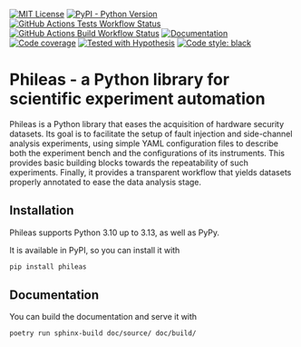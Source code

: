 [![MIT License](https://img.shields.io/github/license/ldbo/phileas)](https://mit-license.org/)
[![PyPI - Python Version](https://img.shields.io/pypi/pyversions/phileas)](https://pypi.org/project/phileas/)
[![GitHub Actions Tests Workflow Status](https://img.shields.io/github/actions/workflow/status/ldbo/phileas/tests.yaml?label=tests)](https://github.com/ldbo/phileas/actions/workflows/tests.yaml)
[![GitHub Actions Build Workflow Status](https://img.shields.io/github/actions/workflow/status/ldbo/phileas/deployment.yaml?label=build)](https://github.com/ldbo/phileas/actions/workflows/deployment.yaml)
[![Documentation](https://img.shields.io/readthedocs/phileas)](https://phileas.readthedocs.io/en/latest/)
[![Code coverage](https://img.shields.io/coverallsCoverage/github/ldbo/phileas)](https://coveralls.io/github/ldbo/phileas)
[![Tested with Hypothesis](https://img.shields.io/badge/hypothesis-tested-brightgreen.svg)](https://hypothesis.readthedocs.io/)
[![Code style: black](https://img.shields.io/badge/code%20style-black-000000.svg)](https://github.com/psf/black)


# Phileas - a Python library for scientific experiment automation

Phileas is a Python library that eases the acquisition of hardware security
datasets. Its goal is to facilitate the setup of fault injection and
side-channel analysis experiments, using simple YAML configuration files to
describe both the experiment bench and the configurations of its instruments.
This provides basic building blocks towards the repeatability of such
experiments. Finally, it provides a transparent workflow that yields datasets
properly annotated to ease the data analysis stage.

## Installation

Phileas supports Python 3.10 up to 3.13, as well as PyPy.

It is available in PyPI, so you can install it with

```sh
pip install phileas
```

## Documentation

You can build the documentation and serve it with

```sh
poetry run sphinx-build doc/source/ doc/build/
```
